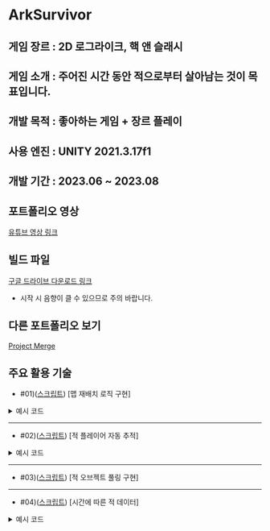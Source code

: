 ArkSurvivor
===


게임 장르 : 2D 로그라이크, 핵 앤 슬래시
---

게임 소개 : 
주어진 시간 동안 적으로부터 살아남는 것이 목표입니다.
---


개발 목적 : 좋아하는 게임 + 장르 플레이
---

사용 엔진 : UNITY 2021.3.17f1
---


개발 기간 : 2023.06 ~ 2023.08
---


포트폴리오 영상
---
[유튜브 영상 링크](https://www.youtube.com/watch?v=LQdjr4ddYrE)


빌드 파일
---
[구글 드라이브 다운로드 링크](https://drive.google.com/file/d/10tfnUTy3M5X7IJ6oDWn9iNFqcnlONGa1/view?usp=drive_link)

* 시작 시 음향이 클 수 있으므로 주의 바랍니다.

다른 포트폴리오 보기
---
[Project Merge](https://github.com/Nocha13/Merge_2DPortfolio.git)

주요 활용 기술
---
* #01)([스크립트](https://github.com/Nocha13/Ark_2DPortfolio/blob/main/ArkSurvivor/Assets/02.Code/Repositions.cs#L14)) [맵 재배치 로직 구현]
  
<details>
<summary>예시 코드</summary>
  
```csharp
 void OnTriggerExit2D(Collider2D coll)
    {
        if (!coll.CompareTag("Area"))
            return;

        Vector3 playerPos = Game_Mgr.Inst.player.transform.position;
        Vector3 tilePos = transform.position;                           

        switch (transform.tag)
        {
            case "Ground":

                float diffX = playerPos.x - tilePos.x;
                float diffY = playerPos.y - tilePos.y;
     
                float dirX = diffX < 0 ? -1 : 1;
                float dirY = diffY < 0 ? -1 : 1;

                diffX = Mathf.Abs(diffX);
                diffY = Mathf.Abs(diffY);

                if (Mathf.Abs(diffX - diffY) <= 0.1f)
                {
                    transform.Translate(Vector3.right * dirX * 60);
                    transform.Translate(Vector3.up * dirY * 60);
                }

                else if (diffX > diffY) //수평 이동
                {
                    transform.Translate(Vector3.right * dirX * 60);
                }
                else if (diffX < diffY) //수직 이동
                {
                    transform.Translate(Vector3.up * dirY * 60);
                }
                break;
        }
    }
}
```
</details>

---
* #02)([스크립트](https://github.com/Nocha13/Ark_2DPortfolio/blob/main/ArkSurvivor/Assets/02.Code/EnemyCtrl.cs#L37)) [적 플레이어 자동 추적]

<details>
<summary>예시 코드</summary>
  
```csharp
    void FixedUpdate()
    {
        if (!Game_Mgr.Inst.isLive)
            return;

        if (!isLive || anim.GetCurrentAnimatorStateInfo(0).IsName("Hit"))
            return;

        Vector2 dirVec = target.position - rigid.position;
        Vector2 nextVec = dirVec.normalized * sp * Time.fixedDeltaTime;
        rigid.MovePosition(rigid.position + nextVec);
        rigid.velocity = Vector2.zero;
    }
```
</details>

---
* #03)([스크립트](https://github.com/Nocha13/Ark_2DPortfolio/blob/main/ArkSurvivor/Assets/02.Code/PoolMgr.cs)) [적 오브젝트 풀링 구현]

---
* #04)([스크립트](https://github.com/Nocha13/Ark_2DPortfolio/blob/main/ArkSurvivor/Assets/02.Code/Spawn.cs#L29)) [시간에 따른 적 데이터]

<details>
<summary>예시 코드</summary>
  
```csharp
 void Update()
    {
        if (!Game_Mgr.Inst.isLive)
            return;

        timer += Time.deltaTime;
        waveTimer += Time.deltaTime;
        level = Mathf.Min(Mathf.FloorToInt(Game_Mgr.Inst.gameTime / spawnTime), spawnData.Length - 1);  //인덱스 에러 고침

        if (timer > spawnData[level].c_spawnTime)
        {
            timer = 0;
            Spawns();
        }

        if (waveTimer > waveTime)
        {
            StartCoroutine(Wave());

            waveTimer = 0;
        }
    }
```
</details>
<!---
Nocha13/Nocha13 is a ✨ special ✨ repository because its `README.md` (this file) appears on your GitHub profile.
You can click the Preview link to take a look at your changes.
--->
